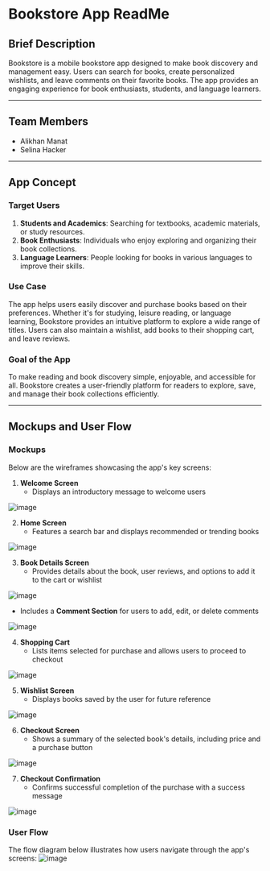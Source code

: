 # Bookstore App ReadMe

## Brief Description
Bookstore is a mobile bookstore app designed to make book discovery and management easy. Users can search for books, create personalized wishlists, and leave comments on their favorite books. The app provides an engaging experience for book enthusiasts, students, and language learners.

---

## Team Members
- Alikhan Manat
- Selina Hacker

---

## App Concept

### Target Users
1. **Students and Academics**: Searching for textbooks, academic materials, or study resources.
2. **Book Enthusiasts**: Individuals who enjoy exploring and organizing their book collections.
3. **Language Learners**: People looking for books in various languages to improve their skills.

### Use Case
The app helps users easily discover and purchase books based on their preferences. Whether it's for studying, leisure reading, or language learning, Bookstore provides an intuitive platform to explore a wide range of titles. Users can also maintain a wishlist, add books to their shopping cart, and leave reviews.

### Goal of the App
To make reading and book discovery simple, enjoyable, and accessible for all. Bookstore creates a user-friendly platform for readers to explore, save, and manage their book collections efficiently.

---

## Mockups and User Flow

### Mockups
Below are the wireframes showcasing the app's key screens:
1. **Welcome Screen**
   - Displays an introductory message to welcome users

![image](https://github.com/user-attachments/assets/5b31c7ef-49e7-4bd3-bebe-d4d8d13e5b9b)

2. **Home Screen**
   - Features a search bar and displays recommended or trending books

![image](https://github.com/user-attachments/assets/f29da6b9-7fe2-4607-9f74-8e22c45f0ede)

3. **Book Details Screen**
   - Provides details about the book, user reviews, and options to add it to the cart or wishlist

![image](https://github.com/user-attachments/assets/f2d7bc41-14bd-46f6-9319-f97d40bde01b)

   - Includes a **Comment Section** for users to add, edit, or delete comments

![image](https://github.com/user-attachments/assets/8a0142a1-1ba0-42e3-bab3-3eca9a1906a7)

4. **Shopping Cart**
   - Lists items selected for purchase and allows users to proceed to checkout

![image](https://github.com/user-attachments/assets/aba5cc33-fecf-4d64-93c1-ffbe80163c7e)

5. **Wishlist Screen**
   - Displays books saved by the user for future reference

![image](https://github.com/user-attachments/assets/a45e035f-223e-4521-af0d-dabf97bbf570)

6. **Checkout Screen**
   - Shows a summary of the selected book's details, including price and a purchase button

![image](https://github.com/user-attachments/assets/cba62378-032f-4a70-9e15-7f561149ad18)

7. **Checkout Confirmation**
   - Confirms successful completion of the purchase with a success message

![image](https://github.com/user-attachments/assets/bc9a9e7f-c1b0-4537-9305-7cbe1cc41e9f)


### User Flow
The flow diagram below illustrates how users navigate through the app's screens:
![image](https://github.com/user-attachments/assets/acc80b3c-fa76-4e94-9be2-dfedeb445244)
